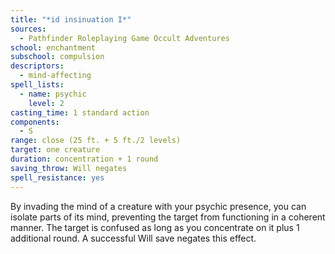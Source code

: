 ```yaml
---
title: "*id insinuation I*"
sources:
  - Pathfinder Roleplaying Game Occult Adventures
school: enchantment
subschool: compulsion
descriptors:
  - mind-affecting
spell_lists:
  - name: psychic
    level: 2
casting_time: 1 standard action
components:
  - S
range: close (25 ft. + 5 ft./2 levels)
target: one creature
duration: concentration + 1 round
saving_throw: Will negates
spell_resistance: yes
---
```


By invading the mind of a creature with your psychic presence, you can isolate parts of its mind, preventing the target from functioning in a coherent manner. The target is confused as long as you concentrate on it plus 1 additional round. A successful Will save negates this effect.
